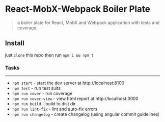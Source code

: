 React-MobX-Webpack Boiler Plate
===

> a boiler plate for React, MobX and Webpack application with tests and coverage.

Install
---

just `clone` this repo then run `npm i && npm t`

### Tasks
---

- `npm start` - start the dev server at http://localhost:8100 
- `npm test` - run test suits
- `npm run cover` - run coverage
- `npm run cover-view` - view html report at http://localhost:3000
- `npm run build` - build to dist dir
- `npm run lint-fix` - lint and auto-fix errors
- `npm run changelog` - create changelog (using angular commit guidelines)

